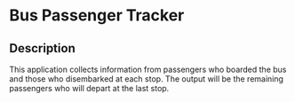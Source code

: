 # Bus Passenger Tracker



## Description
This application collects information from passengers who boarded the bus and those who disembarked at each stop.
The output will be the remaining passengers who will depart at the last stop.
